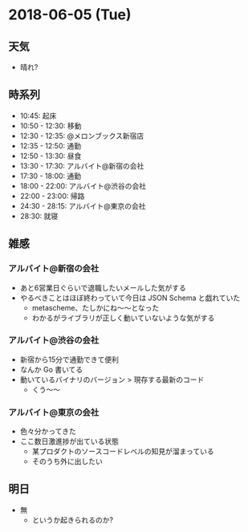 # 2018-06-05 (Tue)

## 天気

- 晴れ?

## 時系列

- 10:45: 起床
- 10:50 - 12:30: 移動
- 12:30 - 12:35: @メロンブックス新宿店
- 12:35 - 12:50: 通勤
- 12:50 - 13:30: 昼食
- 13:30 - 17:30: アルバイト@新宿の会社
- 17:30 - 18:00: 通勤
- 18:00 - 22:00: アルバイト@渋谷の会社
- 22:00 - 23:00: 帰路
- 24:30 - 28:15: アルバイト@東京の会社
- 28:30: 就寝

## 雑感

### アルバイト@新宿の会社

- あと6営業日ぐらいで退職したいメールした気がする
- やるべきことはほぼ終わっていて今日は JSON Schema と戯れていた
  - metascheme、たしかにね〜〜となった
  - わかるがライブラリが正しく動いていないような気がする

### アルバイト@渋谷の会社

- 新宿から15分で通勤できて便利
- なんか Go 書いてる
- 動いているバイナリのバージョン > 現存する最新のコード
  - くう〜〜

### アルバイト@東京の会社

- 色々分かってきた
- ここ数日激進捗が出ている状態
  - 某プロダクトのソースコードレベルの知見が溜まっている
  - そのうち外に出したい

## 明日

- 無
  - というか起きられるのか?
